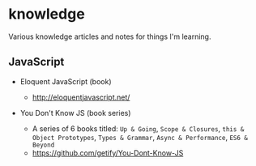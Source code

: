 # knowledge
Various knowledge articles and notes for things I'm learning.

## JavaScript
- Eloquent JavaScript (book)
  - http://eloquentjavascript.net/

- You Don't Know JS (book series)
  - A series of 6 books titled: `Up & Going`, `Scope & Closures`, `this & Object Prototypes`, `Types & Grammar`, `Async & Performance`, `ES6 & Beyond`
  - https://github.com/getify/You-Dont-Know-JS
